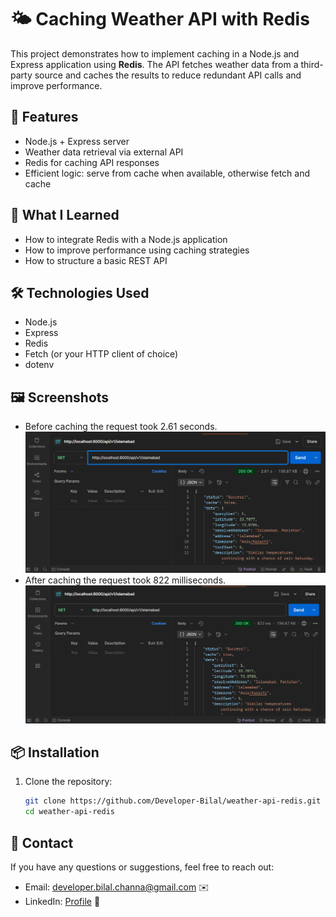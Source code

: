 # 🌤️ Caching Weather API with Redis

This project demonstrates how to implement caching in a Node.js and Express application using **Redis**. The API fetches weather data from a third-party source and caches the results to reduce redundant API calls and improve performance.

## 🚀 Features

- Node.js + Express server
- Weather data retrieval via external API
- Redis for caching API responses
- Efficient logic: serve from cache when available, otherwise fetch and cache

## 🧠 What I Learned

- How to integrate Redis with a Node.js application
- How to improve performance using caching strategies
- How to structure a basic REST API

## 🛠️ Technologies Used

- Node.js
- Express
- Redis
- Fetch (or your HTTP client of choice)
- dotenv

## 🖼️ Screenshots

- Before caching the request took 2.61 seconds.
  ![Page](./project_screenshots/before.png)
- After caching the request took 822 milliseconds.
  ![Page](./project_screenshots/after.png)

## 📦 Installation

1. Clone the repository:

   ```bash
   git clone https://github.com/Developer-Bilal/weather-api-redis.git
   cd weather-api-redis
   ```

## 📧 Contact

If you have any questions or suggestions, feel free to reach out:

- Email: developer.bilal.channa@gmail.com ✉️
- LinkedIn: [Profile](https://www.linkedin.com/in/Engineer-Bilal-Channa) 💼

<!-- # Caching Weather API

Learned about caching and how to cache data in Redis.

### Steps

1. Create basic express server
2. Get weather data from weather API
3. Create Redis Client and connect
4. Function logic => if data is in cache return (GET) it else cache (SET) the data and return it. -->
